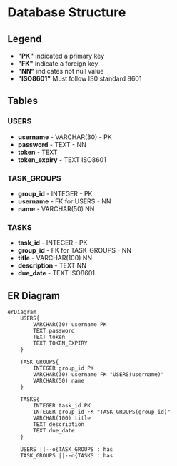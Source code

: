 # Database Structure

## Legend

- **"PK"** indicated a primary key
- **"FK"** indicate a foreign key
- **"NN"** indicates not null value
- **"ISO8601"** Must follow IS0 standard 8601

## Tables

### USERS

- **username** - VARCHAR(30) - PK
- **password** - TEXT - NN
- **token** - TEXT
- **token_expiry** - TEXT ISO8601

### TASK_GROUPS

- **group_id** - INTEGER - PK
- **username** - FK for USERS - NN
- **name** - VARCHAR(50) NN

### TASKS

- **task_id** - INTEGER - PK
- **group_id** - FK for TASK_GROUPS - NN
- **title** - VARCHAR(100) NN
- **description** - TEXT NN
- **due_date** - TEXT ISO8601

## ER Diagram

```mermaid
erDiagram
    USERS{
        VARCHAR(30) username PK
        TEXT password
        TEXT token
        TEXT TOKEN_EXPIRY 
    }

    TASK_GROUPS{
        INTEGER group_id PK
        VARCHAR(30) username FK "USERS(username)"
        VARCHAR(50) name
    }

    TASKS{
        INTEGER task_id PK
        INTEGER group_id FK "TASK_GROUPS(group_id)"
        VARCHAR(100) title
        TEXT description
        TEXT due_date
    }
    
    USERS ||--o{TASK_GROUPS : has
    TASK_GROUPS ||--o{TASKS : has
```
